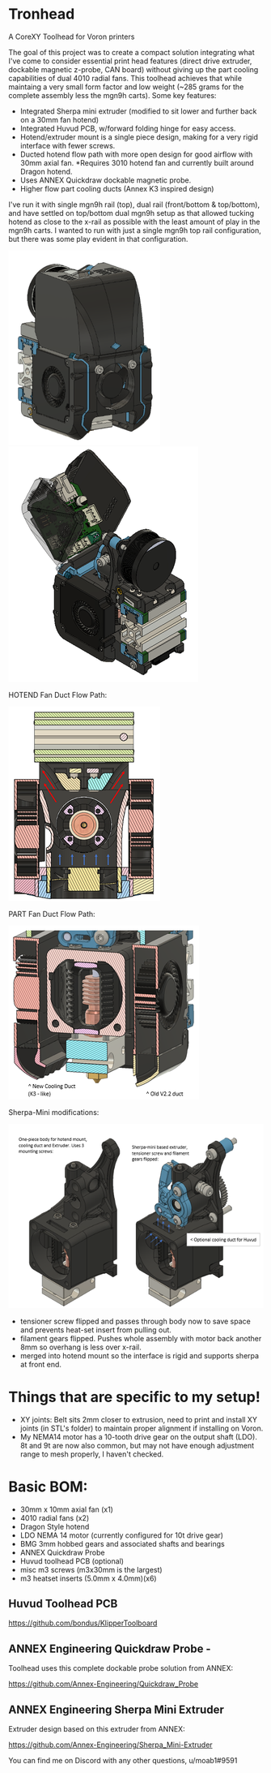 # Tronhead
A CoreXY Toolhead for Voron printers

The goal of this project was to create a compact solution integrating what I've come to consider essential print head features (direct drive extruder, dockable magnetic z-probe, CAN board) without giving up the part cooling capabilities of dual 4010 radial fans. This toolhead achieves that while maintaing a very small form factor and low weight (~285 grams for the complete assembly less the mgn9h carts). Some key features:

- Integrated Sherpa mini extruder (modified to sit lower and further back on a 30mm fan hotend)
- Integrated Huvud PCB, w/forward folding hinge for easy access. 
- Hotend/extruder mount is a single piece design, making for a very rigid interface with fewer screws. 
- Ducted hotend flow path with more open design for good airflow with 30mm axial fan.
  *Requires 3010 hotend fan and currently built around Dragon hotend. 
- Uses ANNEX Quickdraw dockable magnetic probe. 
- Higher flow part cooling ducts (Annex K3 inspired design) 

I've run it with single mgn9h rail (top), dual rail (front/bottom & top/bottom), and have settled on top/bottom dual mgn9h setup as that allowed tucking hotend as close to the x-rail as possible with the least amount of play in the mgn9h carts. I wanted to run with just a single mgn9h top rail configuration, but there was some play evident in that configuration.

![picture](Images/Tronhead_RC3.PNG)
![picture](Images/Tronhead_huvud_open.PNG)

HOTEND Fan Duct Flow Path:

![picture](Images/xsec_HE_duct.PNG)

PART Fan Duct Flow Path:

![picture](Images/xsec_part_cooling_duct.PNG)


Sherpa-Mini modifications:

![picture](Images/desc_sherpa_mods.PNG)

- tensioner screw flipped and passes through body now to save space and prevents heat-set insert from pulling out.
- filament gears flipped. Pushes whole assembly with motor back another 8mm so overhang is less over x-rail.
- merged into hotend mount so the interface is rigid and supports sherpa at front end.
 

# Things that are specific to my setup!
- XY joints: Belt sits 2mm closer to extrusion, need to print and install XY joints (in STL's folder) to maintain proper alignment if installing on Voron.
- My NEMA14 motor has a 10-tooth drive gear on the output shaft (LDO). 8t and 9t are now also common, but may not have enough adjustment range to mesh properly, I haven't checked.



# Basic BOM:
- 30mm x 10mm axial fan (x1)
- 4010 radial fans (x2)
- Dragon Style hotend
- LDO NEMA 14 motor (currently configured for 10t drive gear)
- BMG 3mm hobbed gears and associated shafts and bearings
- ANNEX Quickdraw Probe
- Huvud toolhead PCB (optional)
- misc m3 screws (m3x30mm is the largest)
- m3 heatset inserts (5.0mm x 4.0mm)(x6)

## Huvud Toolhead PCB
https://github.com/bondus/KlipperToolboard

## ANNEX Engineering Quickdraw Probe -
Toolhead uses this complete dockable probe solution from ANNEX:

https://github.com/Annex-Engineering/Quickdraw_Probe

## ANNEX Engineering Sherpa Mini Extruder
Extruder design based on this extruder from ANNEX:

https://github.com/Annex-Engineering/Sherpa_Mini-Extruder




You can find me on Discord with any other questions, u/moab1#9591
